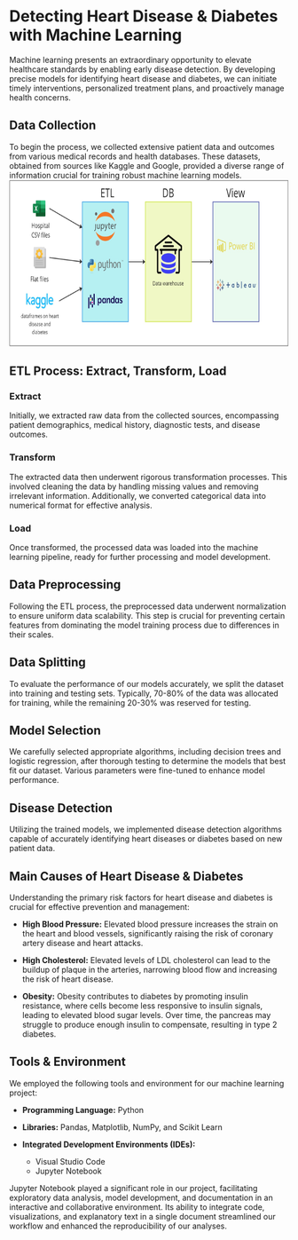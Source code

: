 # Detecting Heart Disease & Diabetes with Machine Learning

Machine learning presents an extraordinary opportunity to elevate healthcare standards by enabling early disease detection. By developing precise models for identifying heart disease and diabetes, we can initiate timely interventions, personalized treatment plans, and proactively manage health concerns.

## Data Collection

To begin the process, we collected extensive patient data and outcomes from various medical records and health databases. These datasets, obtained from sources like Kaggle and Google, provided a diverse range of information crucial for training robust machine learning models.
<img src="ETL.jpg" alt="ETL Process Image" width="700" height="300">
## ETL Process: Extract, Transform, Load

### Extract
Initially, we extracted raw data from the collected sources, encompassing patient demographics, medical history, diagnostic tests, and disease outcomes.

### Transform
The extracted data then underwent rigorous transformation processes. This involved cleaning the data by handling missing values and removing irrelevant information. Additionally, we converted categorical data into numerical format for effective analysis.

### Load
Once transformed, the processed data was loaded into the machine learning pipeline, ready for further processing and model development.

## Data Preprocessing

Following the ETL process, the preprocessed data underwent normalization to ensure uniform data scalability. This step is crucial for preventing certain features from dominating the model training process due to differences in their scales.

## Data Splitting

To evaluate the performance of our models accurately, we split the dataset into training and testing sets. Typically, 70-80% of the data was allocated for training, while the remaining 20-30% was reserved for testing.

## Model Selection

We carefully selected appropriate algorithms, including decision trees and logistic regression, after thorough testing to determine the models that best fit our dataset. Various parameters were fine-tuned to enhance model performance.

## Disease Detection

Utilizing the trained models, we implemented disease detection algorithms capable of accurately identifying heart diseases or diabetes based on new patient data.

## Main Causes of Heart Disease & Diabetes

Understanding the primary risk factors for heart disease and diabetes is crucial for effective prevention and management:

- **High Blood Pressure:** Elevated blood pressure increases the strain on the heart and blood vessels, significantly raising the risk of coronary artery disease and heart attacks.
  
- **High Cholesterol:** Elevated levels of LDL cholesterol can lead to the buildup of plaque in the arteries, narrowing blood flow and increasing the risk of heart disease.
  
- **Obesity:** Obesity contributes to diabetes by promoting insulin resistance, where cells become less responsive to insulin signals, leading to elevated blood sugar levels. Over time, the pancreas may struggle to produce enough insulin to compensate, resulting in type 2 diabetes.

## Tools & Environment

We employed the following tools and environment for our machine learning project:

- **Programming Language:** Python
  
- **Libraries:** Pandas, Matplotlib, NumPy, and Scikit Learn

- **Integrated Development Environments (IDEs):**
  - Visual Studio Code
  - Jupyter Notebook

Jupyter Notebook played a significant role in our project, facilitating exploratory data analysis, model development, and documentation in an interactive and collaborative environment. Its ability to integrate code, visualizations, and explanatory text in a single document streamlined our workflow and enhanced the reproducibility of our analyses.

